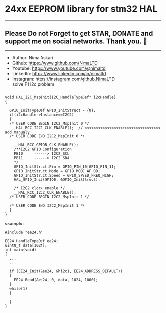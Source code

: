 # 24xx EEPROM library for stm32 HAL
---  
## Please Do not Forget to get STAR, DONATE and support me on social networks. Thank you. :sparkling_heart:  
---   
-  Author:     Nima Askari  
-  Github:     https://www.github.com/NimaLTD
-  Youtube:    https://www.youtube.com/@nimaltd  
-  LinkedIn:   https://www.linkedin.com/in/nimaltd  
-  Instagram:  https://instagram.com/github.NimaLTD  
solve F1 i2c problem
```

void HAL_I2C_MspInit(I2C_HandleTypeDef* i2cHandle)
{

  GPIO_InitTypeDef GPIO_InitStruct = {0};
  if(i2cHandle->Instance==I2C2)
  {
  /* USER CODE BEGIN I2C2_MspInit 0 */
   __HAL_RCC_I2C2_CLK_ENABLE();  // <<<<<<<<<<<<<<<<<<<<<<<<<<<<<<<<<<  add manualy
  /* USER CODE END I2C2_MspInit 0 */
  
    __HAL_RCC_GPIOB_CLK_ENABLE();
    /**I2C2 GPIO Configuration    
    PB10     ------> I2C2_SCL
    PB11     ------> I2C2_SDA 
    */
    GPIO_InitStruct.Pin = GPIO_PIN_10|GPIO_PIN_11;
    GPIO_InitStruct.Mode = GPIO_MODE_AF_OD;
    GPIO_InitStruct.Speed = GPIO_SPEED_FREQ_HIGH;
    HAL_GPIO_Init(GPIOB, &GPIO_InitStruct);

    /* I2C2 clock enable */
    __HAL_RCC_I2C2_CLK_ENABLE();
  /* USER CODE BEGIN I2C2_MspInit 1 */

  /* USER CODE END I2C2_MspInit 1 */
  }
}
```
example:
```
#include "ee24.h"

EE24_HandleTypeDef ee24;
uint8_t data[1024];
int main(void)
{
  ...
  ...
  ...
  if (EE24_Init(&ee24, &hi2c1, EE24_ADDRESS_DEFAULT))
  {
    EE24_Read(&ee24, 0, data, 1024, 1000);
  }
  while(1)
  {
  
  }
}
```

